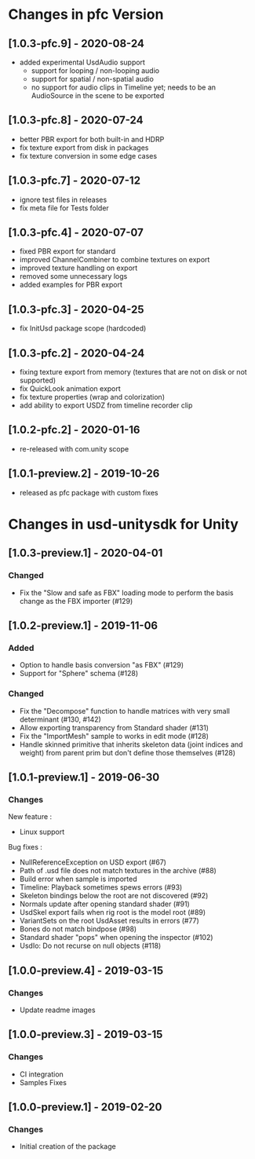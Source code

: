 # Changes in pfc Version

## [1.0.3-pfc.9] - 2020-08-24
- added experimental UsdAudio support
  - support for looping / non-looping audio
  - support for spatial / non-spatial audio
  - no support for audio clips in Timeline yet;
    needs to be an AudioSource in the scene to be exported

## [1.0.3-pfc.8] - 2020-07-24
- better PBR export for both built-in and HDRP
- fix texture export from disk in packages
- fix texture conversion in some edge cases

## [1.0.3-pfc.7] - 2020-07-12
- ignore test files in releases
- fix meta file for Tests folder

## [1.0.3-pfc.4] - 2020-07-07
- fixed PBR export for standard
- improved ChannelCombiner to combine textures on export
- improved texture handling on export
- removed some unnecessary logs
- added examples for PBR export

## [1.0.3-pfc.3] - 2020-04-25
- fix InitUsd package scope (hardcoded)

## [1.0.3-pfc.2] - 2020-04-24
- fixing texture export from memory (textures that are not on disk or not supported)
- fix QuickLook animation export
- fix texture properties (wrap and colorization)
- add ability to export USDZ from timeline recorder clip

## [1.0.2-pfc.2] - 2020-01-16
- re-released with com.unity scope

## [1.0.1-preview.2] - 2019-10-26
- released as pfc package with custom fixes

# Changes in usd-unitysdk for Unity

## [1.0.3-preview.1] - 2020-04-01
### Changed
- Fix the "Slow and safe as FBX" loading mode to perform the basis change as the FBX importer (#129)
 
## [1.0.2-preview.1] - 2019-11-06
### Added
- Option to handle basis conversion "as FBX" (#129)
- Support for "Sphere" schema (#128)

### Changed
- Fix the "Decompose" function to handle matrices with very small determinant (#130, #142)
- Allow exporting transparency from Standard shader (#131)
- Fix the "ImportMesh" sample to works in edit mode (#128)
- Handle skinned primitive that inherits skeleton data (joint indices and weight) from parent prim but don't define those themselves (#128)


## [1.0.1-preview.1] - 2019-06-30
### Changes

New feature :
- Linux support

Bug fixes :
- NullReferenceException on USD export (#67)
- Path of .usd file does not match textures in the archive (#88)
- Build error when sample is imported
- Timeline: Playback sometimes spews errors (#93)
- Skeleton bindings below the root are not discovered (#92)
- Normals update after opening standard shader (#91)
- UsdSkel export fails when rig root is the model root (#89)
- VariantSets on the root UsdAsset results in errors (#77)
- Bones do not match bindpose (#98)
- Standard shader "pops" when opening the inspector (#102)
- UsdIo: Do not recurse on null objects (#118)

## [1.0.0-preview.4] - 2019-03-15
### Changes
- Update readme images

## [1.0.0-preview.3] - 2019-03-15
### Changes
- CI integration
- Samples Fixes

## [1.0.0-preview.1] - 2019-02-20
### Changes
- Initial creation of the package
